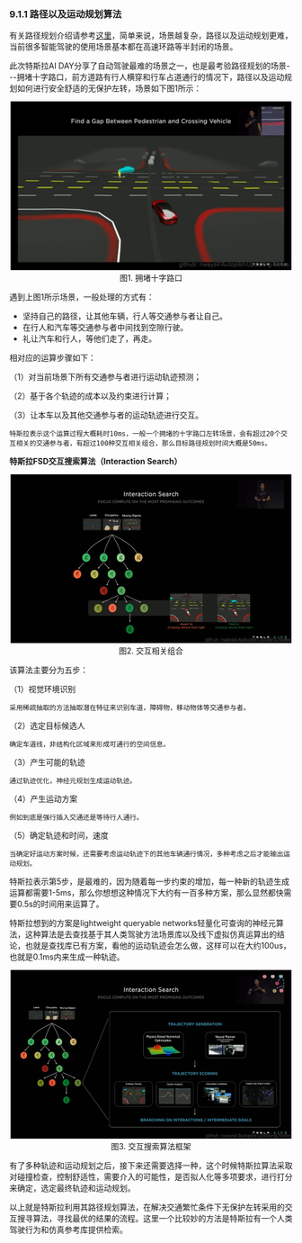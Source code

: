 ### 9.1.1 路径以及运动规划算法
有关路径规划介绍请参考[这里](../../ch04_%E7%AD%96%E7%95%A5%E8%A7%84%E5%88%92/)，简单来说，场景越复杂，路径以及运动规划更难，当前很多智能驾驶的使用场景基本都在高速环路等半封闭的场景。

此次特斯拉AI DAY分享了自动驾驶最难的场景之一，也是最考验路径规划的场景---拥堵十字路口，前方道路有行人横穿和行车占道通行的情况下，路径以及运动规划如何进行安全舒适的无保护左转，场景如下图1所示：

<div align=center>
<img src="./imgs/8.1.1.1.gif" width="500" height="300">
</div>
<div align=center>图1. 拥堵十字路口 </div>

遇到上图1所示场景，一般处理的方式有：

- 坚持自己的路径，让其他车辆，行人等交通参与者让自己。
- 在行人和汽车等交通参与者中间找到空隙行驶。
- 礼让汽车和行人，等他们走了，再走。

相对应的运算步骤如下：

（1）对当前场景下所有交通参与者进行运动轨迹预测；

（2）基于各个轨迹的成本以及约束进行计算；

（3）让本车以及其他交通参与者的运动轨迹进行交互。
  
    特斯拉表示这个运算过程大概耗时10ms，一般一个拥堵的十字路口左转场景，会有超过20个交互相关的交通参与者，有超过100种交互相关组合，那么目标路径规划时间大概是50ms。

**特斯拉FSD交互搜索算法（Interaction Search）**

<div align=center>
<img src="./imgs/8.1.1.2.jpg" width="500" height="300">
</div>
<div align=center>图2. 交互相关组合</div>

该算法主要分为五步：

（1）视觉环境识别

    采用稀疏抽取的方法抽取潜在特征来识别车道，障碍物，移动物体等交通参与者。

（2）选定目标候选人

    确定车道线，非结构化区域来形成可通行的空间信息。

（3）产生可能的轨迹

    通过轨迹优化，神经元规划生成运动轨迹。

（4）产生运动方案

    例如到底是强行插入交通还是等待行人通行。

（5）确定轨迹和时间，速度

    当确定好运动方案时候，还需要考虑运动轨迹下的其他车辆通行情况，多种考虑之后才能输出运动规划。

特斯拉表示第5步，是最难的，因为随着每一步约束的增加，每一种新的轨迹生成运算都需要1-5ms，那么你想想这种情况下大约有一百多种方案，那么显然都快需要0.5s的时间用来运算了。

特斯拉想到的方案是lightweight queryable networks轻量化可查询的神经元算法，这种算法是去查找基于其人类驾驶方法场景库以及线下虚拟仿真运算出的结论，也就是查找库已有方案，看他的运动轨迹会怎么做，这样可以在大约100us，也就是0.1ms内来生成一种轨迹。

<div align=center>
<img src="./imgs/8.1.1.3.jpg" width="500" height="300">
</div>
<div align=center>图3. 交互搜索算法框架</div>

有了多种轨迹和运动规划之后，接下来还需要选择一种，这个时候特斯拉算法采取对碰撞检查，控制舒适性，需要介入的可能性，是否拟人化等多项要求，进行打分来确定，选定最终轨迹和运动规划。

以上就是特斯拉利用其路径规划算法，在解决交通繁忙条件下无保护左转采用的交互搜寻算法，寻找最优的结果的流程。这里一个比较妙的方法是特斯拉有一个人类驾驶行为和仿真参考库提供检索。

